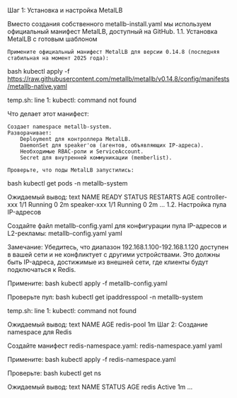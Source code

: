 Шаг 1: Установка и настройка MetalLB

Вместо создания собственного metallb-install.yaml мы используем официальный манифест MetalLB, доступный на GitHub.
1.1. Установка MetalLB с готовым шаблоном

    Примените официальный манифест MetalLB для версии 0.14.8 (последняя стабильная на момент 2025 года):

bash
kubectl apply -f https://raw.githubusercontent.com/metallb/metallb/v0.14.8/config/manifests/metallb-native.yaml

temp.sh: line 1: kubectl: command not found

Что делает этот манифест:

    Создает namespace metallb-system.
    Разворачивает:
        Deployment для контроллера MetalLB.
        DaemonSet для speaker'ов (агентов, объявляющих IP-адреса).
        Необходимые RBAC-роли и ServiceAccount.
        Secret для внутренней коммуникации (memberlist).

    Проверьте, что поды MetalLB запустились:

bash
kubectl get pods -n metallb-system

Ожидаемый вывод:
text
NAME                          READY   STATUS    RESTARTS   AGE
controller-xxx                1/1     Running   0          2m
speaker-xxx                   1/1     Running   0          2m
...
1.2. Настройка пула IP-адресов

Создайте файл metallb-config.yaml для конфигурации пула IP-адресов и L2-рекламы:
metallb-config.yaml
yaml

Замечание: Убедитесь, что диапазон 192.168.1.100-192.168.1.120 доступен в вашей сети и не конфликтует с другими устройствами. Это должны быть IP-адреса, достижимые из внешней сети, где клиенты будут подключаться к Redis.

Примените:
bash
kubectl apply -f metallb-config.yaml

Проверьте пул:
bash
kubectl get ipaddresspool -n metallb-system

temp.sh: line 1: kubectl: command not found

Ожидаемый вывод:
text
NAME         AGE
redis-pool   1m
Шаг 2: Создание namespace для Redis

Создайте манифест redis-namespace.yaml:
redis-namespace.yaml
yaml

Примените:
bash
kubectl apply -f redis-namespace.yaml

Проверьте:
bash
kubectl get ns

Ожидаемый вывод:
text
NAME              STATUS   AGE
redis             Active   1m
...